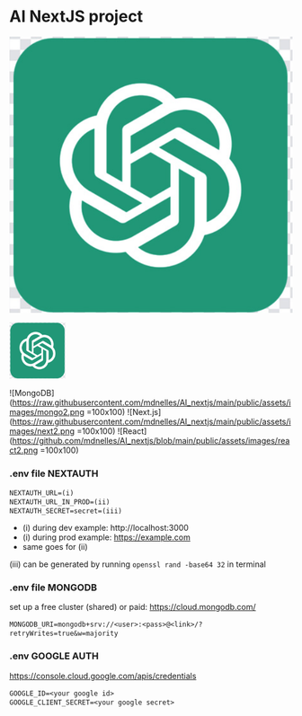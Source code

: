 # AI NextJS project


![ChatGpt](/public/assets/images/chatLogo.png)

<img src="/public/assets/images/chatLogo.png" width="100" height="100">

![MongoDB](https://raw.githubusercontent.com/mdnelles/AI_nextjs/main/public/assets/images/mongo2.png =100x100)
![Next.js](https://raw.githubusercontent.com/mdnelles/AI_nextjs/main/public/assets/images/next2.png =100x100)
![React](https://github.com/mdnelles/AI_nextjs/blob/main/public/assets/images/react2.png =100x100)

### .env file NEXTAUTH

```
NEXTAUTH_URL=(i)
NEXTAUTH_URL_IN_PROD=(ii)
NEXTAUTH_SECRET=secret=(iii)
```

-  (i) during dev example: http://localhost:3000
-  (i) during prod example: https://example.com
-  same goes for (ii)

(iii) can be generated by running `openssl rand -base64 32` in terminal

### .env file MONGODB

set up a free cluster (shared) or paid: https://cloud.mongodb.com/

```
MONGODB_URI=mongodb+srv://<user>:<pass>@<link>/?retryWrites=true&w=majority
```

### .env GOOGLE AUTH

https://console.cloud.google.com/apis/credentials

```
GOOGLE_ID=<your google id>
GOOGLE_CLIENT_SECRET=<your google secret>
```
